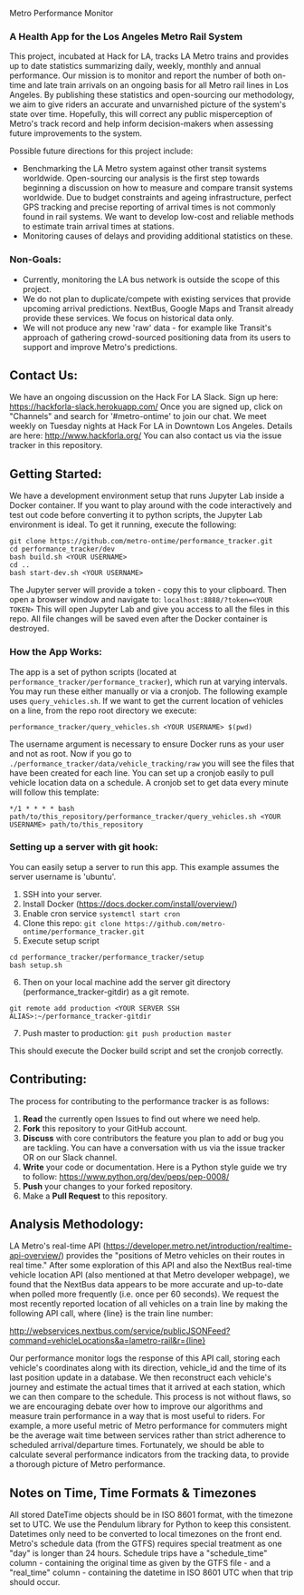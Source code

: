  Metro Performance Monitor

### A Health App for the Los Angeles Metro Rail System

This project, incubated at Hack for LA, tracks LA Metro trains and provides up to date statistics summarizing daily, weekly, monthly and annual performance. Our mission is to monitor and report the number of both on-time and late train arrivals on an ongoing basis for all Metro rail lines in Los Angeles. By publishing these statistics and open-sourcing our methodology, we aim to give riders an accurate and unvarnished picture of the system's state over time. Hopefully, this will correct any public misperception of Metro's track record and help inform decision-makers when assessing future improvements to the system.

Possible future directions for this project include:
 - Benchmarking the LA Metro system against other transit systems worldwide. Open-sourcing our analysis is the first step towards beginning a discussion on how to measure and compare transit systems worldwide. Due to budget constraints and ageing infrastructure, perfect GPS tracking and precise reporting of arrival times is not commonly found in rail systems. We want to develop low-cost and reliable methods to estimate train arrival times at stations. 
 - Monitoring causes of delays and providing additional statistics on these.

### Non-Goals:
- Currently, monitoring the LA bus network is outside the scope of this project. 
- We do not plan to duplicate/compete with existing services that provide upcoming arrival predictions. NextBus, Google Maps and Transit already provide these services. We focus on historical data only.
 - We will not produce any new 'raw' data - for example like Transit's approach of gathering crowd-sourced positioning data from its users to support and improve Metro's predictions.

## Contact Us:

We have an ongoing discussion on the Hack For LA Slack. Sign up here: https://hackforla-slack.herokuapp.com/
Once you are signed up, click on "Channels" and search for '#metro-ontime' to join our chat.
We meet weekly on Tuesday nights at Hack For LA in Downtown Los Angeles. Details are here: http://www.hackforla.org/
You can also contact us via the issue tracker in this repository.

## Getting Started:

We have a development environment setup that runs Jupyter Lab inside a Docker container. 
If you want to play around with the code interactively and test out code before converting it to python scripts,
the Jupyter Lab environment is ideal. To get it running, execute the following:
```
git clone https://github.com/metro-ontime/performance_tracker.git
cd performance_tracker/dev
bash build.sh <YOUR USERNAME>
cd ..
bash start-dev.sh <YOUR USERNAME>
```
The Jupyter server will provide a token - copy this to your clipboard.
Then open a browser window and navigate to:
`localhost:8888/?token=<YOUR TOKEN>`
This will open Jupyter Lab and give you access to all the files in this repo. 
All file changes will be saved even after the Docker container is destroyed.

### How the App Works:

The app is a set of python scripts (located at `performance_tracker/performance_tracker`), which run at varying intervals. 
You may run these either manually or via a cronjob. The following example uses `query_vehicles.sh`.
If we want to get the current location of vehicles on a line, from the repo root directory we execute:
```
performance_tracker/query_vehicles.sh <YOUR USERNAME> $(pwd)
```

The username argument is necessary to ensure Docker runs as your user and not as root.
Now if you go to `./performance_tracker/data/vehicle_tracking/raw` you will see the files that have been created for each line.
You can set up a cronjob easily to pull vehicle location data on a schedule. A cronjob set to get data every minute will follow this template:
```
*/1 * * * * bash path/to/this_repository/performance_tracker/query_vehicles.sh <YOUR USERNAME> path/to/this_repository
```

### Setting up a server with git hook:

You can easily setup a server to run this app. This example assumes the server username is 'ubuntu'.
1. SSH into your server.
2. Install Docker (https://docs.docker.com/install/overview/)
3. Enable cron service
`systemctl start cron`
4. Clone this repo:
`git clone https://github.com/metro-ontime/performance_tracker.git`
5. Execute setup script
```
cd performance_tracker/performance_tracker/setup
bash setup.sh
```
6. Then on your local machine add the server git directory (performance_tracker-gitdir) as a git remote.
```
git remote add production <YOUR SERVER SSH ALIAS>:~/performance_tracker-gitdir
```
7. Push master to production:
`git push production master`

This should execute the Docker build script and set the cronjob correctly.


## Contributing:

The process for contributing to the performance tracker is as follows:
1. **Read** the currently open Issues to find out where we need help.
2. **Fork** this repository to your GitHub account.
3. **Discuss** with core contributors the feature you plan to add or bug you are tackling. You can have a conversation with us via the issue tracker OR on our Slack channel.
4. **Write** your code or documentation. Here is a Python style guide we try to follow: https://www.python.org/dev/peps/pep-0008/
5. **Push** your changes to your forked repository.
6. Make a **Pull Request** to this repository.

## Analysis Methodology:

LA Metro's real-time API (https://developer.metro.net/introduction/realtime-api-overview/) provides the "positions of Metro vehicles on their routes in real time." After some exploration of this API and also the NextBus real-time vehicle location API (also mentioned at that Metro developer webpage), we found that the NextBus data appears to be more accurate and up-to-date when polled more frequently (i.e. once per 60 seconds). We request the most recently reported location of all vehicles on a train line by making the following API call, where {line} is the train line number:

http://webservices.nextbus.com/service/publicJSONFeed?command=vehicleLocations&a=lametro-rail&r={line}

Our performance monitor logs the response of this API call, storing each vehicle's coordinates along with its direction, vehicle_id and the time of its last position update in a database. We then reconstruct each vehicle's journey and estimate the actual times that it arrived at each station, which we can then compare to the schedule. This process is not without flaws, so we are encouraging debate over how to improve our algorithms and measure train performance in a way that is most useful to riders. For example, a more useful metric of Metro performance for commuters might be the average wait time between services rather than strict adherence to scheduled arrival/departure times. Fortunately, we should be able to calculate several performance indicators from the tracking data, to provide a thorough picture of Metro performance.

## Notes on Time, Time Formats & Timezones

All stored DateTime objects should be in ISO 8601 format, with the timezone set to UTC. We use the Pendulum library for Python to keep this consistent. Datetimes only need to be converted to local timezones on the front end. Metro's schedule data (from the GTFS) requires special treatment as one "day" is longer than 24 hours. Schedule trips have a "schedule_time" column - containing the original time as given by the GTFS file - and a "real_time" column - containing the datetime in ISO 8601 UTC when that trip should occur.
